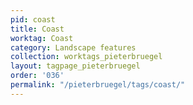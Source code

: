```yaml
---
pid: coast
title: Coast
worktag: Coast
category: Landscape features
collection: worktags_pieterbruegel
layout: tagpage_pieterbruegel
order: '036'
permalink: "/pieterbruegel/tags/coast/"
---
```

